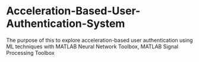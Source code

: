 # Acceleration-Based-User-Authentication-System
The purpose of this to explore  acceleration-based user authentication using  ML techniques with MATLAB Neural Network Toolbox, MATLAB Signal Processing Toolbox
